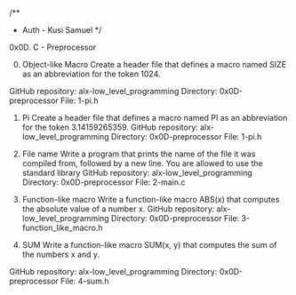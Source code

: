 
/**
 * Auth - Kusi Samuel
 */
 
0x0D. C - Preprocessor

0. Object-like Macro
Create a header file that defines a macro named SIZE as an abbreviation for the token 1024.

GitHub repository: alx-low_level_programming
Directory: 0x0D-preprocessor
File: 1-pi.h

1. Pi
Create a header file that defines a macro named PI as an abbreviation for the token 3.14159265359.
GitHub repository: alx-low_level_programming
Directory: 0x0D-preprocessor
File: 1-pi.h

2. File name
Write a program that prints the name of the file it was compiled from, followed by a new line.
You are allowed to use the standard library
GitHub repository: alx-low_level_programming
Directory: 0x0D-preprocessor
File: 2-main.c

3. Function-like macro
Write a function-like macro ABS(x) that computes the absolute value of a number x.
GitHub repository: alx-low_level_programming
Directory: 0x0D-preprocessor
File: 3-function_like_macro.h

4. SUM
Write a function-like macro SUM(x, y) that computes the sum of the numbers x and y.

GitHub repository: alx-low_level_programming
Directory: 0x0D-preprocessor
File: 4-sum.h

